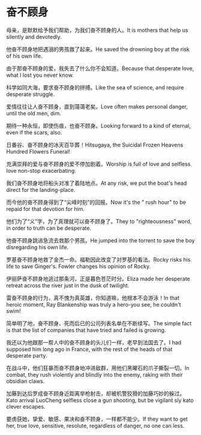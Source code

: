 # 奋不顾身

<p><span class="chinese">母亲，是默默给予我们帮助，为我们奋不顾身的人。</span><span class="english">It is mothers that help us silently and devotedly.</span></p>

<p><span class="chinese">他奋不顾身地把遇溺的男孩救了起来。</span><span class="english">He saved the drowning boy at the risk of his own life.</span></p>

<p><span class="chinese">由于那奋不顾身的爱，我失去了什么你不会知道。</span><span class="english">Because that desperate love, what I lost you never know.</span></p>

<p><span class="chinese">科学如同大海，要求奋不顾身的拼搏。</span><span class="english">Like the sea of science, and require desperate struggle.</span></p>

<p><span class="chinese">爱情往往让人奋不顾身，直到蔼蔼老矣。</span><span class="english">Love often makes personal danger, until the old men, dim.</span></p>

<p><span class="chinese">期待一种永恒，即使伤痕，也奋不顾身。</span><span class="english">Looking forward to a kind of eternal, even if the scars, also.</span></p>

<p><span class="chinese">日番谷、奋不顾身的冰天百华葬！</span><span class="english">Hitsugaya, the Suicidal Frozen Heavens Hundred Flowers Funeral!</span></p>

<p><span class="chinese">充满崇拜的爱与奋不顾身的爱不停加剧着。</span><span class="english">Worship is full of love and selfless love non-stop exacerbating.</span></p>

<p><span class="chinese">我们奋不顾身地将船头对准了着陆地点。</span><span class="english">At any risk, we put the boat's head direct for the landing-place.</span></p>

<p><span class="chinese">而今他的奋不顾身得到了“尖峰时刻”的回报。</span><span class="english">Now it's the " rush hour" to be repaid for that devotion for him.</span></p>

<p><span class="chinese">他们为了“义”字，为了真理就可以奋不顾身了。</span><span class="english">They to "righteousness" word, in order to truth can be desperate.</span></p>

<p><span class="chinese">他奋不顾身跳进急流去救那个男孩。</span><span class="english">He jumped into the torrent to save the boy disregarding his own life.</span></p>

<p><span class="chinese">罗基奋不顾身地救了金杰一命。福勒因此改变了对罗基的看法。</span><span class="english">Rocky risks his life to save Ginger's. Fowler changes his opinion of Rocky.</span></p>

<p><span class="chinese">伊丽萨奋不顾身地逃过那条河，正是暮色苍茫时分。</span><span class="english">Eliza made her desperate retreat across the river just in the dusk of twilight.</span></p>

<p><span class="chinese">雷奋不顾身的行为，真不愧为真英雄，你知道嘛，他根本不会游泳！</span><span class="english">In that heroic moment, Ray Blankenship was truly a hero-you see, he couldn't swim!</span></p>

<p><span class="chinese">简单明了地，奋不顾身、死而后已的公司列表名单在不断续写。</span><span class="english">The simple fact is that the list of companies that have tried and failed is growing.</span></p>

<p><span class="chinese">我还以为他跟那一帮人中的奋不顾身的头儿们一样，老早到法国去了。</span><span class="english">I had supposed him long ago in France, with the rest of the heads of that desperate party.</span></p>

<p><span class="chinese">在战斗中，他们狂暴而奋不顾身地冲进敌群，用他们黑曜石的爪子撕裂一切。</span><span class="english">In combat, they rush violently and blindly into the enemy, raking with their obsidian claws.</span></p>

<p><span class="chinese">加藤到达后罗成奋不顾身近距离举枪射击，却被机警狡猾的加藤巧妙的躲过。</span><span class="english">Kato arrival LuoCheng selfless close a gun shooting, but be vigilant sly kato clever escapes.</span></p>

<p><span class="chinese">要虏获她，挚爱、敏感、果决和奋不顾身，一样都不能少。</span><span class="english">If they want to get her, true love, sensitive, resolute, regardless of danger, no one can less.</span></p>

